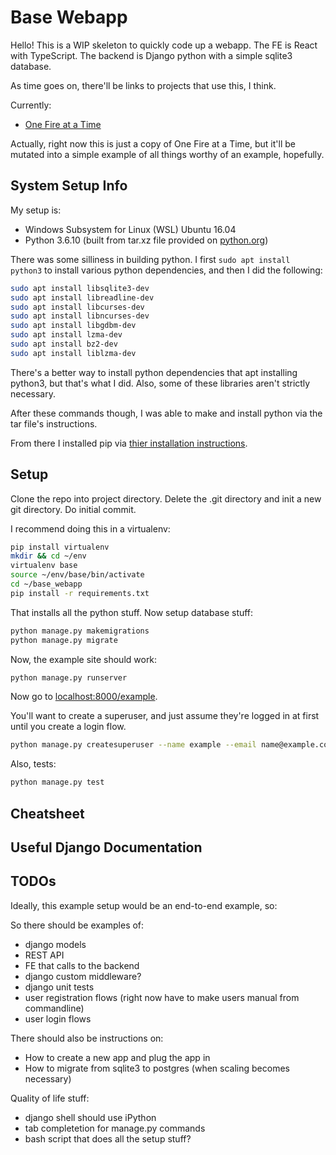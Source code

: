 # Base Webapp

Hello! This is a WIP skeleton to quickly code up a webapp. The FE is React with TypeScript. The backend is Django python with a simple sqlite3 database.

As time goes on, there'll be links to projects that use this, I think.

Currently:
* [One Fire at a Time](https://github.com/ksiondag/one_fire_at_a_time)

Actually, right now this is just a copy of One Fire at a Time, but it'll be mutated into a simple example of all things worthy of an example, hopefully.

## System Setup Info

My setup is:

* Windows Subsystem for Linux (WSL) Ubuntu 16.04
* Python 3.6.10 (built from tar.xz file provided on [python.org](https://www.python.org/downloads/release/python-3610/))

There was some silliness in building python. I first `sudo apt install python3` to install various python dependencies, and then I did the following:

```bash
sudo apt install libsqlite3-dev
sudo apt install libreadline-dev
sudo apt install libcurses-dev
sudo apt install libncurses-dev
sudo apt install libgdbm-dev
sudo apt install lzma-dev
sudo apt install bz2-dev
sudo apt install liblzma-dev
```

There's a better way to install python dependencies that apt installing python3, but that's what I did. Also, some of these libraries aren't strictly necessary.

After these commands though, I was able to make and install python via the tar file's instructions.

From there I installed pip via [thier installation instructions](https://pip.pypa.io/en/stable/installing/).

## Setup

Clone the repo into project directory. Delete the .git directory and init a new git directory. Do initial commit.

I recommend doing this in a virtualenv:

```bash
pip install virtualenv
mkdir && cd ~/env
virtualenv base
source ~/env/base/bin/activate
cd ~/base_webapp
pip install -r requirements.txt
```

That installs all the python stuff. Now setup database stuff:

```bash
python manage.py makemigrations
python manage.py migrate
```

Now, the example site should work:

```bash
python manage.py runserver
```

Now go to [localhost:8000/example](http://localhost:8000/example/).

You'll want to create a superuser, and just assume they're logged in at first until you create a login flow.

```bash
python manage.py createsuperuser --name example --email name@example.com
```

Also, tests:

```bash
python manage.py test
```

## Cheatsheet

## Useful Django Documentation

## TODOs

Ideally, this example setup would be an end-to-end example, so:

So there should be examples of:

* django models
* REST API
* FE that calls to the backend
* django custom middleware?
* django unit tests
* user registration flows (right now have to make users manual from commandline)
* user login flows

There should also be instructions on:
* How to create a new app and plug the app in
* How to migrate from sqlite3 to postgres (when scaling becomes necessary)

Quality of life stuff:
* django shell should use iPython
* tab completetion for manage.py commands
* bash script that does all the setup stuff?